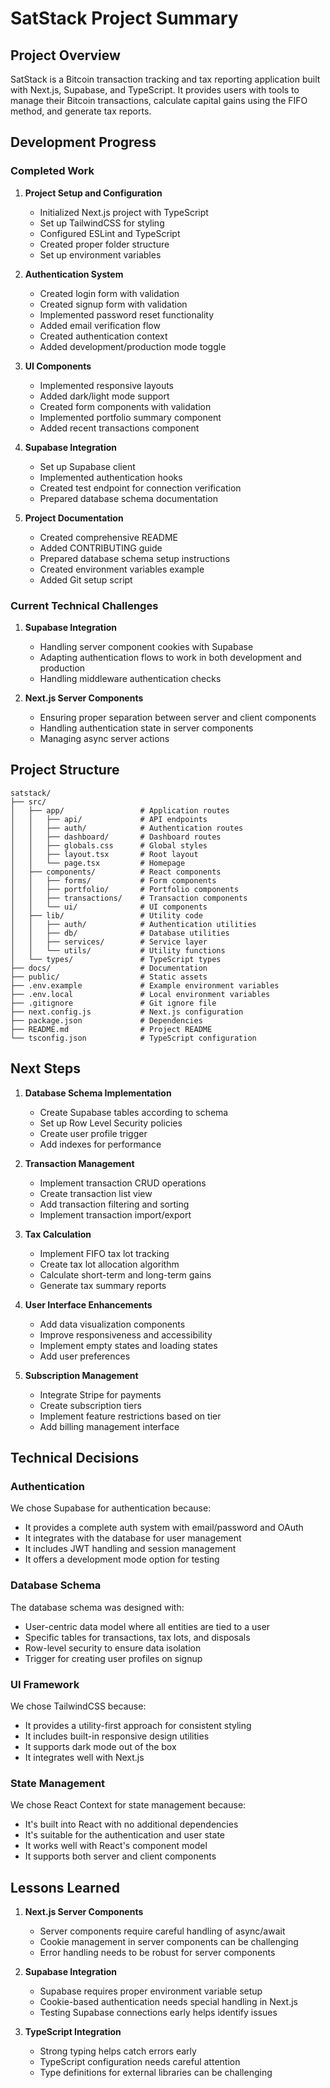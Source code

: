 # SatStack Project Summary

## Project Overview

SatStack is a Bitcoin transaction tracking and tax reporting application built with Next.js, Supabase, and TypeScript. It provides users with tools to manage their Bitcoin transactions, calculate capital gains using the FIFO method, and generate tax reports.

## Development Progress

### Completed Work

1. **Project Setup and Configuration**
   - Initialized Next.js project with TypeScript
   - Set up TailwindCSS for styling
   - Configured ESLint and TypeScript
   - Created proper folder structure
   - Set up environment variables

2. **Authentication System**
   - Created login form with validation
   - Created signup form with validation
   - Implemented password reset functionality
   - Added email verification flow
   - Created authentication context
   - Added development/production mode toggle

3. **UI Components**
   - Implemented responsive layouts
   - Added dark/light mode support
   - Created form components with validation
   - Implemented portfolio summary component
   - Added recent transactions component

4. **Supabase Integration**
   - Set up Supabase client
   - Implemented authentication hooks
   - Created test endpoint for connection verification
   - Prepared database schema documentation

5. **Project Documentation**
   - Created comprehensive README
   - Added CONTRIBUTING guide
   - Prepared database schema setup instructions
   - Created environment variables example
   - Added Git setup script

### Current Technical Challenges

1. **Supabase Integration**
   - Handling server component cookies with Supabase
   - Adapting authentication flows to work in both development and production
   - Handling middleware authentication checks

2. **Next.js Server Components**
   - Ensuring proper separation between server and client components
   - Handling authentication state in server components
   - Managing async server actions

## Project Structure

```
satstack/
├── src/
│   ├── app/                 # Application routes
│   │   ├── api/             # API endpoints
│   │   ├── auth/            # Authentication routes
│   │   ├── dashboard/       # Dashboard routes
│   │   ├── globals.css      # Global styles
│   │   ├── layout.tsx       # Root layout
│   │   └── page.tsx         # Homepage
│   ├── components/          # React components
│   │   ├── forms/           # Form components
│   │   ├── portfolio/       # Portfolio components
│   │   ├── transactions/    # Transaction components
│   │   └── ui/              # UI components
│   ├── lib/                 # Utility code
│   │   ├── auth/            # Authentication utilities
│   │   ├── db/              # Database utilities
│   │   ├── services/        # Service layer
│   │   └── utils/           # Utility functions
│   └── types/               # TypeScript types
├── docs/                    # Documentation
├── public/                  # Static assets
├── .env.example             # Example environment variables
├── .env.local               # Local environment variables
├── .gitignore               # Git ignore file
├── next.config.js           # Next.js configuration
├── package.json             # Dependencies
├── README.md                # Project README
└── tsconfig.json            # TypeScript configuration
```

## Next Steps

1. **Database Schema Implementation**
   - Create Supabase tables according to schema
   - Set up Row Level Security policies
   - Create user profile trigger
   - Add indexes for performance

2. **Transaction Management**
   - Implement transaction CRUD operations
   - Create transaction list view
   - Add transaction filtering and sorting
   - Implement transaction import/export

3. **Tax Calculation**
   - Implement FIFO tax lot tracking
   - Create tax lot allocation algorithm
   - Calculate short-term and long-term gains
   - Generate tax summary reports

4. **User Interface Enhancements**
   - Add data visualization components
   - Improve responsiveness and accessibility
   - Implement empty states and loading states
   - Add user preferences

5. **Subscription Management**
   - Integrate Stripe for payments
   - Create subscription tiers
   - Implement feature restrictions based on tier
   - Add billing management interface

## Technical Decisions

### Authentication

We chose Supabase for authentication because:
- It provides a complete auth system with email/password and OAuth
- It integrates with the database for user management
- It includes JWT handling and session management
- It offers a development mode option for testing

### Database Schema

The database schema was designed with:
- User-centric data model where all entities are tied to a user
- Specific tables for transactions, tax lots, and disposals
- Row-level security to ensure data isolation
- Trigger for creating user profiles on signup

### UI Framework

We chose TailwindCSS because:
- It provides a utility-first approach for consistent styling
- It includes built-in responsive design utilities
- It supports dark mode out of the box
- It integrates well with Next.js

### State Management

We chose React Context for state management because:
- It's built into React with no additional dependencies
- It's suitable for the authentication and user state
- It works well with React's component model
- It supports both server and client components

## Lessons Learned

1. **Next.js Server Components**
   - Server components require careful handling of async/await
   - Cookie management in server components can be challenging
   - Error handling needs to be robust for server components

2. **Supabase Integration**
   - Supabase requires proper environment variable setup
   - Cookie-based authentication needs special handling in Next.js
   - Testing Supabase connections early helps identify issues

3. **TypeScript Integration**
   - Strong typing helps catch errors early
   - TypeScript configuration needs careful attention
   - Type definitions for external libraries can be challenging 
